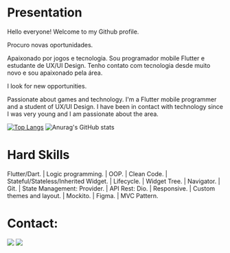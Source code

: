      
# Presentation

Hello everyone! Welcome to my Github profile.


Procuro novas oportunidades.

Apaixonado por jogos e tecnologia. Sou programador mobile Flutter e estudante de UX/UI Design. Tenho contato com tecnologia desde muito novo e sou apaixonado pela área.



I look for new opportunities.

Passionate about games and technology. I'm a Flutter mobile programmer and a student of UX/UI Design. I have been in contact with technology since I was very young and I am passionate about the area.




[![Top Langs](https://github-readme-stats.vercel.app/api/top-langs/?username=bath0ry&layout=compact)](https://github.com/anuraghazra/github-readme-stats)
![Anurag's GitHub stats](https://github-readme-stats.vercel.app/api?username=bath0ry&show_icons=true&theme=dracula)


    
          
 # Hard Skills         
          
Flutter/Dart. | Logic programming. | OOP. | Clean Code. | Stateful/Stateless/Inherited Widget. | Lifecycle. | Widget Tree. | Navigator. | Git. |
State Management: Provider. | API Rest: Dio. | Responsive. | Custom themes and layout. | Mockito. | Figma. | MVC Pattern.


# Contact:

<div>



<a href = "mailto:gentopaulo@gmail.com"><img src="https://img.shields.io/badge/Gmail-D14836?style=for-the-badge&logo=gmail&logoColor=white" target="_blank"></a>
<a href="https://www.linkedin.com/in/paulo-gomes-a8474b228/" target="_blank"><img src="https://img.shields.io/badge/-LinkedIn-%230077B5?style=for-the-badge&logo=linkedin&logoColor=white" target="_blank"></a>   
</div>

##







